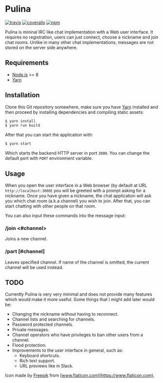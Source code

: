 # Pulina

[![travis][travis-image]][travis-url]
[![coveralls][coveralls-image]][coveralls-url]
[![npm][npm-image]][npm-url]

[travis-image]: https://img.shields.io/travis/RauliL/pulina/master.svg
[travis-url]: https://travis-ci.org/RauliL/pulina
[coveralls-image]: https://coveralls.io/repos/github/RauliL/pulina/badge.svg
[coveralls-url]: https://coveralls.io/github/RauliL/pulina
[npm-image]: https://img.shields.io/npm/v/pulina.svg
[npm-url]: https://npmjs.org/package/pulina

Pulina is mininal IRC like chat implementation with a Web user interface. It
requires no registration, users can just connect, choose a nickname and join
chat rooms. Unlike in many other chat implementations, messages are not stored
on the server side anywhere.

## Requirements

* [Node.js] >= 8
* [Yarn]

## Installation

Clone this Git repository somewhere, make sure you have [Yarn] installed and
then proceed by installing dependencies and compiling static assets:

```bash
$ yarn install
$ yarn run build
```

After that you can start the application with:

```bash
$ yarn start
```

Which starts the backend HTTP server in port `3000`. You can change the default
port with `PORT` environment variable.

## Usage

When you open the user interface in a Web browser (by default at URL
`http://localhost:3000`) you will be greeted with a prompt asking for a
nickname. Once you have given a nickname, the chat application will ask you
which chat room (a.k.a channel) you wish to join. After that, you can start
chatting with other people on that room.

You can also input these commands into the message input:

### /join <#channel>

Joins a new channel.

### /part [#channel]

Leaves specified channel. If name of the channel is omitted, the current
channel will be used instead.

## TODO

Currently Pulina is very very minimal and does not provide many features which
would make it more useful. Some things that I might add later would be:

* Changing the nickname without having to reconnect.
* Channel lists and searching for channels.
* Password protected channels.
* Private messages.
* Channel operators who have privileges to ban other users from a channel.
* Flood protection.
* Improvements to the user interface in general, such as:
  * Keyboard shortcuts.
  * Rich text support.
  * URL previews like in Slack.

Icon made by [Freepik] from [www.flaticon.com](https://www.flaticon.com).

[Node.js]: https://nodejs.org
[Yarn]: https://yarnpkg.com
[Freepik]: https://www.freepik.com/
